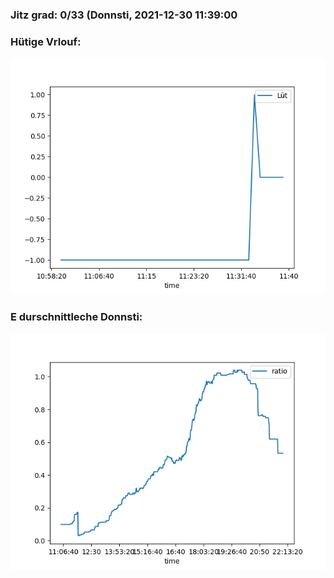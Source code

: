 ### Jitz grad: 0/33 (Donnsti, 2021-12-30 11:39:00

### Hütige Vrlouf:
![Graph](Today.png)

### E durschnittleche Donnsti:
![Graph](Donnsti.png)